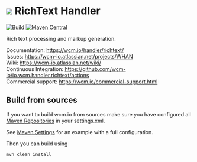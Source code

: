 <img src="https://wcm.io/images/favicon-16@2x.png"/> RichText Handler
======
[![Build](https://github.com/wcm-io/io.wcm.handler.richtext/workflows/Build/badge.svg?branch=develop)](https://github.com/wcm-io/io.wcm.handler.richtext/actions?query=workflow%3ABuild+branch%3Adevelop)
[![Maven Central](https://maven-badges.herokuapp.com/maven-central/io.wcm/io.wcm.handler.richtext/badge.svg)](https://maven-badges.herokuapp.com/maven-central/io.wcm/io.wcm.handler.richtext)

Rich text processing and markup generation.

Documentation: https://wcm.io/handler/richtext/<br/>
Issues: https://wcm-io.atlassian.net/projects/WHAN<br/>
Wiki: https://wcm-io.atlassian.net/wiki/<br/>
Continuous Integration: https://github.com/wcm-io/io.wcm.handler.richtext/actions<br/>
Commercial support: https://wcm.io/commercial-support.html


## Build from sources

If you want to build wcm.io from sources make sure you have configured all [Maven Repositories](https://wcm.io/maven.html) in your settings.xml.

See [Maven Settings](https://github.com/wcm-io/io.wcm.handler.richtext/blob/develop/.maven-settings.xml) for an example with a full configuration.

Then you can build using

```
mvn clean install
```
